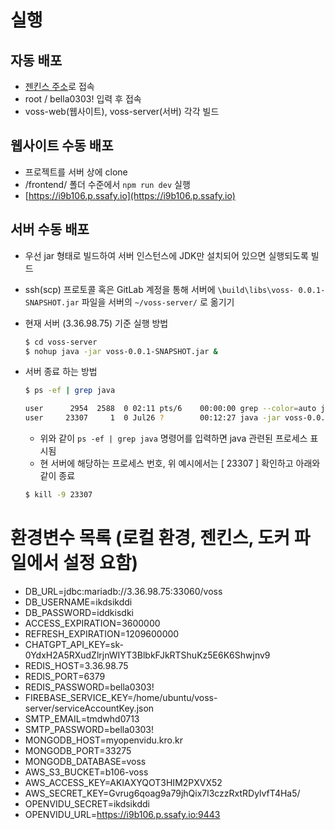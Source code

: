 # 실행
## 자동 배포
- [젠킨스 주소](http://3.36.98.75:9090/)로 접속
- root / bella0303! 입력 후 접속
- voss-web(웹사이트), voss-server(서버) 각각 빌드

## 웹사이트 수동 배포
- 프로젝트를 서버 상에 clone
- /frontend/ 폴더 수준에서 `npm run dev` 실행
- [https://i9b106.p.ssafy.io](https://i9b106.p.ssafy.io)


## 서버 수동 배포
- 우선 jar 형태로 빌드하여 서버 인스턴스에 JDK만 설치되어 있으면 실행되도록 빌드
- ssh(scp) 프로토콜 혹은 GitLab 계정을 통해 서버에 `\build\libs\voss- 0.0.1-SNAPSHOT.jar` 파일을 서버의 `~/voss-server/` 로 옮기기
- 현재 서버 (3.36.98.75) 기준 실행 방법
    
    ```bash
    $ cd voss-server 
    $ nohup java -jar voss-0.0.1-SNAPSHOT.jar &
    ```
    
- 서버 종료 하는 방법
    
    ```bash
    $ ps -ef | grep java
    
    user      2954  2588  0 02:11 pts/6    00:00:00 grep --color=auto java
    user     23307     1  0 Jul26 ?        00:12:27 java -jar voss-0.0.1-SNAPSHOT.jar
    ```
    
    - 위와 같이 `ps -ef | grep java` 명령어를 입력하면 java 관련된 프로세스 표시됨
    - 현 서버에 해당하는 프로세스 번호, 위 예시에서는 [ 23307 ] 확인하고 아래와 같이 종료
    
    ```bash
    $ kill -9 23307
    ```

# 환경변수 목록 (로컬 환경, 젠킨스, 도커 파일에서 설정 요함)
- DB_URL=jdbc:mariadb://3.36.98.75:33060/voss
- DB_USERNAME=ikdsikddi
- DB_PASSWORD=iddkisdki
- ACCESS_EXPIRATION=3600000
- REFRESH_EXPIRATION=1209600000
- CHATGPT_API_KEY=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
- REDIS_HOST=3.36.98.75
- REDIS_PORT=6379
- REDIS_PASSWORD=bella0303!
- FIREBASE_SERVICE_KEY=/home/ubuntu/voss-server/serviceAccountKey.json
- SMTP_EMAIL=tmdwhd0713
- SMTP_PASSWORD=bella0303!
- MONGODB_HOST=myopenvidu.kro.kr
- MONGODB_PORT=33275
- MONGODB_DATABASE=voss
- AWS_S3_BUCKET=b106-voss
- AWS_ACCESS_KEY=AKIAXYQOT3HIM2PXVX52
- AWS_SECRET_KEY=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
- OPENVIDU_SECRET=ikdsikddi
- OPENVIDU_URL=https://i9b106.p.ssafy.io:9443
